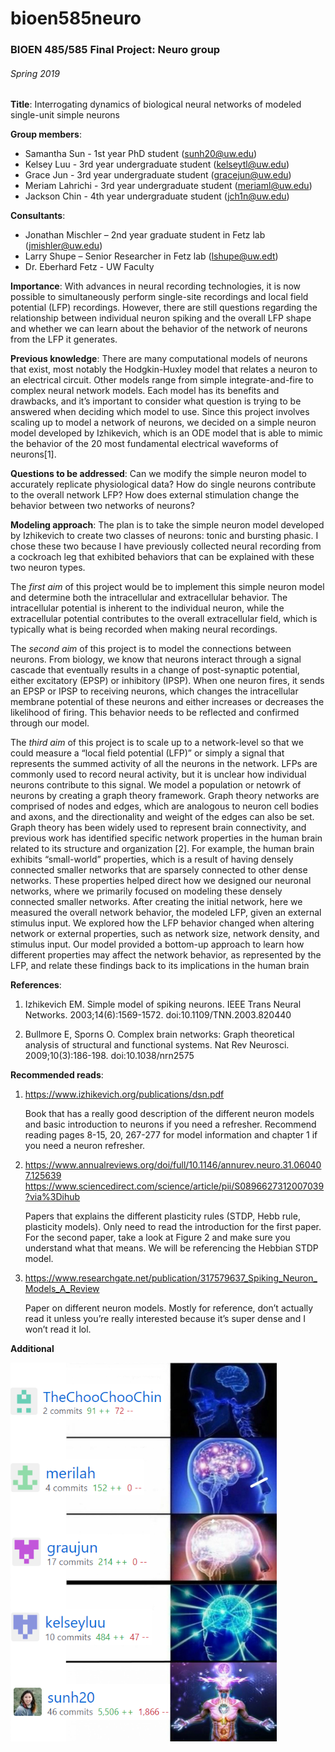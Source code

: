 ﻿# bioen585neuro

### BIOEN 485/585 Final	Project: Neuro group
###### Spring 2019
**Title**: Interrogating dynamics of biological neural networks of modeled single-unit simple neurons 

**Group members**:  
- Samantha Sun - 1st year PhD student (sunh20@uw.edu)
- Kelsey Luu - 3rd year undergraduate student (kelseytl@uw.edu)
- Grace Jun - 3rd year undergraduate student (gracejun@uw.edu)
- Meriam Lahrichi - 3rd year undergraduate student (meriaml@uw.edu)
- Jackson Chin - 4th year undergraduate student (jch1n@uw.edu)

**Consultants**:  
- Jonathan Mischler – 2nd year graduate student in Fetz lab (jmishler@uw.edu)
- Larry Shupe – Senior Researcher in Fetz lab (lshupe@uw.edt) 
- Dr. Eberhard Fetz - UW Faculty

**Importance**: With advances in neural recording technologies, it is now possible to simultaneously perform single-site recordings and local field potential (LFP) recordings. However, there are still questions regarding the relationship between individual neuron spiking and the overall LFP shape and whether we can learn about the behavior of the network of neurons from the LFP it generates. 

**Previous knowledge**: There are many computational models of neurons that exist, most notably the Hodgkin-Huxley model that relates a neuron to an electrical circuit. Other models range from simple integrate-and-fire to complex neural network models. Each model has its benefits and drawbacks, and it’s important to consider what question is trying to be answered when deciding which model to use. Since this project involves scaling up to model a network of neurons, we decided on a simple neuron model developed by Izhikevich, which is an ODE model that is able to mimic the behavior of the 20 most fundamental electrical waveforms of neurons[1].

**Questions to be addressed**: Can we modify the simple neuron model to accurately replicate physiological data? How do single neurons contribute to the overall network LFP? How does external stimulation change the behavior between two networks of neurons?

**Modeling approach**: The plan is to take the simple neuron model developed by Izhikevich to create two classes of neurons: tonic and bursting phasic. I chose these two because I have previously collected neural recording from a cockroach leg that exhibited behaviors that can be explained with these two neuron types. 

The *first aim* of this project would be to implement this simple neuron model and determine both the intracellular and extracellular behavior. The intracellular potential is inherent to the individual neuron, while the extracellular potential contributes to the overall extracellular field, which is typically what is being recorded when making neural recordings. 

The *second aim* of this project is to model the connections between neurons. From biology, we know that neurons interact through a signal cascade that eventually results in a change of post-synaptic potential, either excitatory (EPSP) or inhibitory (IPSP). When one neuron fires, it sends an EPSP or IPSP to receiving neurons, which changes the intracellular membrane potential of these neurons and either increases or decreases the likelihood of firing. This behavior needs to be reflected and confirmed through our model. 

The *third aim* of this project is to scale up to a network-level so that we could measure a “local field potential (LFP)” or simply a signal that represents the summed activity of all the neurons in the network. LFPs are commonly used to record neural activity, but it is unclear how individual neurons contribute to this signal. We model a population or netowrk of neurons by creating a graph theory framework. Graph theory networks are comprised of nodes and edges, which are analogous to neuron cell bodies and axons, and the directionality and weight of the edges can also be set. Graph theory has been widely used to represent brain connectivity, and previous work has identified specific network properties in the human brain related to its structure and organization [2]. For example, the human brain exhibits “small-world” properties, which is a result of having densely connected smaller networks that are sparsely connected to other dense networks. These properties helped direct how we designed our neuronal networks, where we primarily focused on modeling these densely connected smaller networks. After creating the initial network, here we measured the overall network behavior, the modeled LFP, given an external stimulus input.  We explored how the LFP behavior changed when altering network or external properties, such as network size, network density, and stimulus input. Our model provided a bottom-up approach to learn how different properties may affect the network behavior, as represented by the LFP, and relate these findings back to its implications in the human brain

**References**:
1. 	Izhikevich EM. Simple model of spiking neurons. IEEE Trans Neural Networks. 2003;14(6):1569-1572. doi:10.1109/TNN.2003.820440

2. 	Bullmore E, Sporns O. Complex brain networks: Graph theoretical analysis of structural and functional systems. Nat Rev Neurosci. 2009;10(3):186-198. doi:10.1038/nrn2575

**Recommended reads**:  
1. https://www.izhikevich.org/publications/dsn.pdf  

   Book that has a really good description of the different neuron models and basic introduction to neurons if you need a refresher. Recommend reading pages 8-15, 20, 267-277 for model information and chapter 1 if you need a neuron refresher.   

2. https://www.annualreviews.org/doi/full/10.1146/annurev.neuro.31.060407.125639  
https://www.sciencedirect.com/science/article/pii/S0896627312007039?via%3Dihub  

   Papers that explains the different plasticity rules (STDP, Hebb rule, plasticity models). Only need to read the introduction for the first paper. For the second paper, take a look at Figure 2 and make sure you understand what that means. We will be referencing the Hebbian STDP model.  

3. https://www.researchgate.net/publication/317579637_Spiking_Neuron_Models_A_Review  

   Paper on different neuron models. Mostly for reference, don’t actually read it unless you’re really interested because it’s super dense and I won’t read it lol.

**Additional**

![expanding contributions](https://github.com/sunh20/bioen585neuro/blob/master/figures/expanding_brain.png)